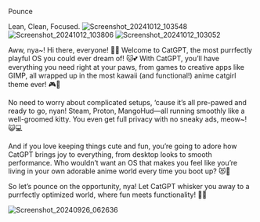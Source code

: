 Pounce

Lean, Clean, Focused.
![Screenshot_20241012_103548](https://github.com/user-attachments/assets/244a6b56-718b-494a-97ed-1198bfdc4891)
![Screenshot_20241012_103806](https://github.com/user-attachments/assets/05272b1d-3e2d-4397-b50b-8cfb6b8dc426)
![Screenshot_20241012_103052](https://github.com/user-attachments/assets/d3cb1bde-b8ef-452b-8075-3b7f035c7183)



Aww, nya~! Hi there, everyone! 🐾✨ Welcome to CatGPT, the most purrfectly playful OS you could ever dream of! 🐱💕 With CatGPT, you’ll have everything you need right at your paws, from games to creative apps like GIMP, all wrapped up in the most kawaii (and functional!) anime catgirl theme ever! 🎮🎨

No need to worry about complicated setups, ‘cause it’s all pre-pawed and ready to go, nyan! Steam, Proton, MangoHud—all running smoothly like a well-groomed kitty. You even get full privacy with no sneaky ads, meow~! 😺💻

And if you love keeping things cute and fun, you’re going to adore how CatGPT brings joy to everything, from desktop looks to smooth performance. Who wouldn’t want an OS that makes you feel like you’re living in your own adorable anime world every time you boot up? 😻💫

So let’s pounce on the opportunity, nya! Let CatGPT whisker you away to a purrfectly optimized world, where fun meets functionality! 🌸🐾

![Screenshot_20240926_062636](https://github.com/user-attachments/assets/4243e0a3-26be-4fbb-96c5-625c8f06d902)
